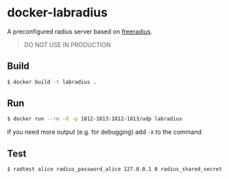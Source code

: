# docker-labradius
A preconfigured radius server based on [freeradius](https://hub.docker.com/r/freeradius/freeradius-server/).

> DO NOT USE IN PRODUCTION

## Build
```bash
$ docker build -t labradius .
```

## Run
```bash
$ docker run --rm -d -p 1812-1813:1812-1813/udp labradius
```
If you need more output (e.g. for debugging) add `-X` to the command

## Test
```bash
$ radtest alice radius_password_alice 127.0.0.1 0 radius_shared_secret
```
